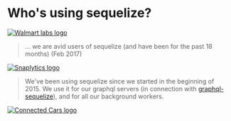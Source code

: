 # Who's using sequelize?

[![Walmart labs logo](asset/walmart-labs-logo.png)](http://www.walmartlabs.com/)
> ... we are avid users of sequelize (and have been for the past 18 months) (Feb 2017)

[![Snaplytics logo](asset/logo-snaplytics-green.png)](https://snaplytics.io)

> We've been using sequelize since we started in the beginning of 2015. We use it for our graphql servers (in connection with [graphql-sequelize](github.com/mickhansen/graphql-sequelize)), and for all our background workers.

[![Connected Cars logo](asset/connected-cars.png)](https://connectedcars.dk/)
